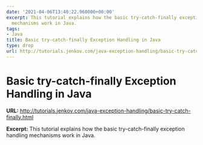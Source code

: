 ```yaml
---
date: '2021-04-06T13:40:22.960000+00:00'
excerpt: This tutorial explains how the basic try-catch-finally exception handling
  mechanisms work in Java.
tags:
- Java
title: Basic try-catch-finally Exception Handling in Java
type: drop
url: http://tutorials.jenkov.com/java-exception-handling/basic-try-catch-finally.html
---
```


# Basic try-catch-finally Exception Handling in Java

**URL:** http://tutorials.jenkov.com/java-exception-handling/basic-try-catch-finally.html

**Excerpt:** This tutorial explains how the basic try-catch-finally exception handling mechanisms work in Java.
